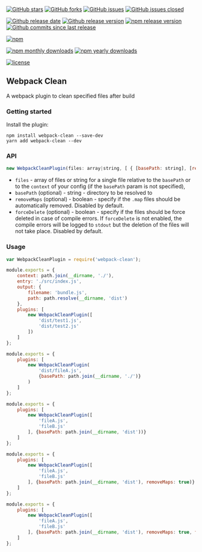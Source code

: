 [![GitHub stars](https://img.shields.io/github/stars/allexcd/webpack-clean.svg?style=flat-square)](https://github.com/allexcd/webpack-clean/stargazers)
[![GitHub forks](https://img.shields.io/github/forks/allexcd/webpack-clean.svg?style=flat-square)](https://github.com/allexcd/webpack-clean/network)
[![GitHub issues](https://img.shields.io/github/issues/allexcd/webpack-clean.svg?style=flat-square)](https://github.com/allexcd/webpack-clean/issues)
[![GitHub issues closed](https://img.shields.io/github/issues-closed/allexcd/webpack-clean.svg?style=flat-square)](https://github.com/allexcd/webpack-clean/issues?q=is%3Aissue+is%3Aclosed)

[![Github release date](https://img.shields.io/github/release-date/allexcd/webpack-clean.svg?style=flat-square)](https://github.com/allexcd/webpack-clean/releases)
[![Github release version](https://img.shields.io/github/release/allexcd/webpack-clean.svg?style=flat-square)](https://github.com/allexcd/webpack-clean/releases)
[![npm release version](https://img.shields.io/npm/v/webpack-clean.svg?style=flat-square)](https://nodei.co/npm/webpack-clean)
[![Github commits since last release](https://img.shields.io/github/commits-since/allexcd/webpack-clean/latest.svg?style=flat-square)](https://www.npmjs.com/package/webpack-clean)

[![npm](https://nodei.co/npm/webpack-clean.png?downloads=true&downloadRank=true&stars=true)](https://nodei.co/npm/webpack-clean)

[![npm monthly downloads](https://img.shields.io/npm/dm/webpack-clean.svg?style=flat-square)](https://www.npmjs.com/package/webpack-clean)
[![npm yearly downloads](https://img.shields.io/npm/dy/webpack-clean.svg?style=flat-square)](https://www.npmjs.com/package/webpack-clean)

[![license](https://img.shields.io/github/license/allexcd/webpack-clean.svg?style=flat-square)](https://github.com/allexcd/webpack-clean/blob/master/LICENSE)

## Webpack Clean

A webpack plugin to clean specified files after build

### Getting started

Install the plugin:

```
npm install webpack-clean --save-dev
yarn add webpack-clean --dev
```


### API
```javascript
new WebpackCleanPlugin(files: array|string, [ { [basePath: string], [removeMaps: boolean] } ])
```

* `files` - array of files or string for a single file relative to the `basePath` or to the `context` of your config (if the `basePath` param is not specified),
* `basePath` (optional) - string - directory to be resolved to
* `removeMaps` (optional) - boolean - specify if the `.map` files should be automatically removed. Disabled by default.
* `forceDelete` (optional) - boolean - specify if the files should be force deleted in case of compile errors. If `forceDelete` is not enabled, the compile errors will be logged to `stdout` but the deletion of the files will not take place. Disabled by default.

### Usage

```javascript
var WebpackCleanPlugin = require('webpack-clean');

module.exports = {
    context: path.join(__dirname, './'),
    entry: './src/index.js',
    output: {
        filename: 'bundle.js',
        path: path.resolve(__dirname, 'dist')
    },
    plugins: [
        new WebpackCleanPlugin([
            'dist/test1.js',
            'dist/test2.js'
        ])
    ]
};

module.exports = {
    plugins: [
        new WebpackCleanPlugin(
            'dist/fileA.js',
            {basePath: path.join(__dirname, './')}
        )
    ]
};

module.exports = {
    plugins: [
        new WebpackCleanPlugin([
            'fileA.js',
            'fileB.js'
        ], {basePath: path.join(__dirname, 'dist'))}
    ]
};

module.exports = {
    plugins: [
        new WebpackCleanPlugin([
            'fileA.js',
            'fileB.js'
        ], {basePath: path.join(__dirname, 'dist'), removeMaps: true)}
    ]
};

module.exports = {
    plugins: [
        new WebpackCleanPlugin([
            'fileA.js',
            'fileB.js'
        ], {basePath: path.join(__dirname, 'dist'), removeMaps: true, forceDelete: true)}
    ]
};
```
